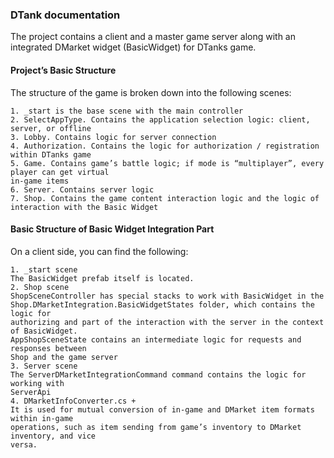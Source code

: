 ### DTank documentation

The project contains a client and a master game server along with an integrated DMarket widget
(BasicWidget) for DTanks game.

#### Project’s Basic Structure

The structure of the game is broken down into the following scenes:

    1. _start is the base scene with the main controller
    2. SelectAppType. Contains the application selection logic: client, server, or offline
    3. Lobby. Contains logic for server connection
    4. Authorization. Contains the logic for authorization / registration within DTanks game
    5. Game. Contains game’s battle logic; if mode is “multiplayer”, every player can get virtual
    in-game items
    6. Server. Contains server logic
    7. Shop. Contains the game content interaction logic and the logic of interaction with the Basic Widget

#### Basic Structure of Basic Widget Integration Part

On a client side, you can find the following:
        
    1. _start scene
    The BasicWidget prefab itself is located.
    2. Shop scene
    ShopSceneController has special stacks to work with BasicWidget in the
    Shop.DMarketIntegration.BasicWidgetStates folder, which contains the logic for
    authorizing and part of the interaction with the server in the context of BasicWidget.
    AppShopSceneState contains an intermediate logic for requests and responses between
    Shop and the game server
    3. Server scene
    The ServerDMarketIntegrationCommand command contains the logic for working with
    ServerApi
    4. DMarketInfoConverter.cs +
    It is used for mutual conversion of in-game and DMarket item formats within in-game
    operations, such as item sending from game’s inventory to DMarket inventory, and vice
    versa.
